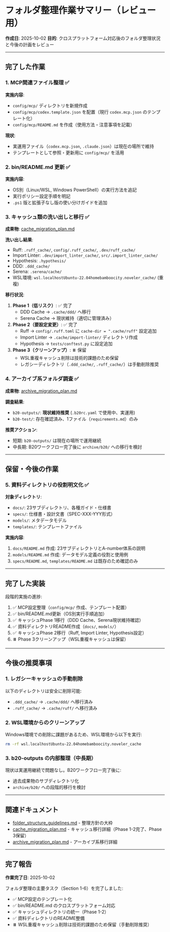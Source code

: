 # フォルダ整理作業サマリー（レビュー用）

**作成日**: 2025-10-02
**目的**: クロスプラットフォーム対応後のフォルダ整理状況と今後の計画をレビュー

---

## 完了した作業

### 1. MCP関連ファイル整理 ✅
**実施内容**:
- `config/mcp/` ディレクトリを新規作成
- `config/mcp/codex.template.json` を配置（現行 `codex.mcp.json` のテンプレート化）
- `config/mcp/README.md` を作成（使用方法・注意事項を記載）

**現状**:
- 実運用ファイル（`codex.mcp.json`, `.claude.json`）は現在の場所で維持
- テンプレートとして参照・更新用に `config/mcp/` を活用

### 2. bin/README.md 更新 ✅
**実施内容**:
- OS別（Linux/WSL, Windows PowerShell）の実行方法を追記
- 実行ポリシー設定手順を明記
- `.ps1` 版と拡張子なし版の使い分けガイドを追加

### 3. キャッシュ類の洗い出しと移行 ✅
**成果物**: [cache_migration_plan.md](cache_migration_plan.md)

**洗い出し結果**:
- Ruff: `.ruff_cache/`, `config/.ruff_cache/`, `.dev/ruff_cache/`
- Import Linter: `.dev/import_linter_cache/`, `src/.import_linter_cache/`
- Hypothesis: `.hypothesis/`
- DDD: `.ddd_cache/`
- Serena: `.serena/cache/`
- WSL環境: `wsl.localhostUbuntu-22.04homebamboocity.noveler_cache/` (重複)

**移行状況**:
1. **Phase 1（低リスク）**: ✅ 完了
   - DDD Cache → `.cache/ddd/` へ移行
   - Serena Cache → 現状維持（適切に管理済み）
2. **Phase 2（要設定変更）**: ✅ 完了
   - Ruff → `config/.ruff.toml` に `cache-dir = ".cache/ruff"` 設定追加
   - Import Linter → `.cache/import-linter/` ディレクトリ作成
   - Hypothesis → `tests/conftest.py` に設定追加
3. **Phase 3（クリーンアップ）**: ⏸️ 保留
   - WSL重複キャッシュ削除は技術的課題のため保留
   - レガシーディレクトリ（`.ddd_cache/`, `.ruff_cache/`）は手動削除推奨

### 4. アーカイブ系フォルダ調査 ✅
**成果物**: [archive_migration_plan.md](archive_migration_plan.md)

**調査結果**:
- `b20-outputs/`: **現状維持推奨** (`.b20rc.yaml` で使用中、実運用)
- `b20-test/`: 存在確認済み、1ファイル（`requirements.md`）のみ

**推奨アクション**:
- 短期: `b20-outputs/` は現在の場所で運用継続
- 中長期: B20ワークフロー完了後に `archive/b20/` への移行を検討

---

## 保留・今後の作業

### 5. 資料ディレクトリの役割明文化 ✅

**対象ディレクトリ**:
- `docs/`: 23サブディレクトリ、各種ガイド・仕様書
- `specs/`: 仕様書・設計文書（SPEC-XXX-YYY形式）
- `models/`: メタデータモデル
- `templates/`: テンプレートファイル

**実施内容**:
1. `docs/README.md` 作成: 23サブディレクトリとA-number体系の説明
2. `models/README.md` 作成: データモデル定義の役割と使用例
3. `specs/README.md`, `templates/README.md` は既存のため確認のみ

---

## 完了した実装

段階的実施の進捗:
1. ✅ MCP設定整理（`config/mcp/` 作成、テンプレート配置）
2. ✅ bin/README.md更新（OS別実行手順追加）
3. ✅ キャッシュPhase 1移行（DDD Cache、Serena現状維持確認）
4. ✅ 資料ディレクトリREADME作成（`docs/`, `models/`）
5. ✅ キャッシュPhase 2移行（Ruff, Import Linter, Hypothesis設定）
6. ⏸️ Phase 3クリーンアップ（WSL重複キャッシュは保留）

---

## 今後の推奨事項

### 1. レガシーキャッシュの手動削除
以下のディレクトリは安全に削除可能:
- `.ddd_cache/` → `.cache/ddd/` へ移行済み
- `.ruff_cache/` → `.cache/ruff/` へ移行済み

### 2. WSL環境からのクリーンアップ
Windows環境での削除に課題があるため、WSL環境から以下を実行:
```bash
rm -rf wsl.localhostUbuntu-22.04homebamboocity.noveler_cache
```

### 3. b20-outputs の内部整理（中長期）
現状は実運用継続で問題なし。B20ワークフロー完了後に:
- 過去成果物のサブディレクトリ化
- `archive/b20/` への段階的移行を検討

---

## 関連ドキュメント

- [folder_structure_guidelines.md](folder_structure_guidelines.md) - 整理方針の大枠
- [cache_migration_plan.md](cache_migration_plan.md) - キャッシュ移行詳細（Phase 1-2完了、Phase 3保留）
- [archive_migration_plan.md](archive_migration_plan.md) - アーカイブ系移行詳細

---

## 完了報告

**作業完了日**: 2025-10-02

フォルダ整理の主要タスク（Section 1-6）を完了しました:
- ✅ MCP設定のテンプレート化
- ✅ bin/README.md のクロスプラットフォーム対応
- ✅ キャッシュディレクトリの統一（Phase 1-2）
- ✅ 資料ディレクトリのREADME整備
- ⏸️ WSL重複キャッシュ削除は技術的課題のため保留（手動削除推奨）
